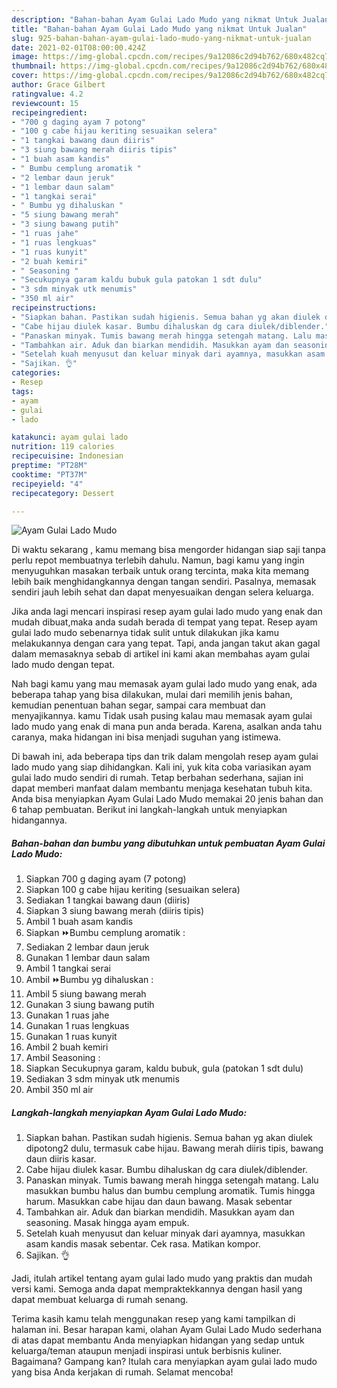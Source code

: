 ```yaml
---
description: "Bahan-bahan Ayam Gulai Lado Mudo yang nikmat Untuk Jualan"
title: "Bahan-bahan Ayam Gulai Lado Mudo yang nikmat Untuk Jualan"
slug: 925-bahan-bahan-ayam-gulai-lado-mudo-yang-nikmat-untuk-jualan
date: 2021-02-01T08:00:00.424Z
image: https://img-global.cpcdn.com/recipes/9a12086c2d94b762/680x482cq70/ayam-gulai-lado-mudo-foto-resep-utama.jpg
thumbnail: https://img-global.cpcdn.com/recipes/9a12086c2d94b762/680x482cq70/ayam-gulai-lado-mudo-foto-resep-utama.jpg
cover: https://img-global.cpcdn.com/recipes/9a12086c2d94b762/680x482cq70/ayam-gulai-lado-mudo-foto-resep-utama.jpg
author: Grace Gilbert
ratingvalue: 4.2
reviewcount: 15
recipeingredient:
- "700 g daging ayam 7 potong"
- "100 g cabe hijau keriting sesuaikan selera"
- "1 tangkai bawang daun diiris"
- "3 siung bawang merah diiris tipis"
- "1 buah asam kandis"
- " Bumbu cemplung aromatik "
- "2 lembar daun jeruk"
- "1 lembar daun salam"
- "1 tangkai serai"
- " Bumbu yg dihaluskan "
- "5 siung bawang merah"
- "3 siung bawang putih"
- "1 ruas jahe"
- "1 ruas lengkuas"
- "1 ruas kunyit"
- "2 buah kemiri"
- " Seasoning "
- "Secukupnya garam kaldu bubuk gula patokan 1 sdt dulu"
- "3 sdm minyak utk menumis"
- "350 ml air"
recipeinstructions:
- "Siapkan bahan. Pastikan sudah higienis. Semua bahan yg akan diulek dipotong2 dulu, termasuk cabe hijau. Bawang merah diiris tipis, bawang daun diiris kasar."
- "Cabe hijau diulek kasar. Bumbu dihaluskan dg cara diulek/diblender."
- "Panaskan minyak. Tumis bawang merah hingga setengah matang. Lalu masukkan bumbu halus dan bumbu cemplung aromatik. Tumis hingga harum. Masukkan cabe hijau dan daun bawang. Masak sebentar"
- "Tambahkan air. Aduk dan biarkan mendidih. Masukkan ayam dan seasoning. Masak hingga ayam empuk."
- "Setelah kuah menyusut dan keluar minyak dari ayamnya, masukkan asam kandis masak sebentar. Cek rasa. Matikan kompor."
- "Sajikan. 👌"
categories:
- Resep
tags:
- ayam
- gulai
- lado

katakunci: ayam gulai lado 
nutrition: 119 calories
recipecuisine: Indonesian
preptime: "PT28M"
cooktime: "PT37M"
recipeyield: "4"
recipecategory: Dessert

---
```



![Ayam Gulai Lado Mudo](https://img-global.cpcdn.com/recipes/9a12086c2d94b762/680x482cq70/ayam-gulai-lado-mudo-foto-resep-utama.jpg)

Di waktu  sekarang , kamu memang bisa mengorder hidangan siap saji tanpa perlu repot membuatnya terlebih dahulu. Namun, bagi kamu yang ingin menyuguhkan masakan terbaik untuk orang tercinta, maka kita memang lebih baik menghidangkannya dengan tangan sendiri. Pasalnya, memasak sendiri jauh lebih sehat dan dapat menyesuaikan dengan selera keluarga.

Jika anda lagi mencari inspirasi resep ayam gulai lado mudo yang enak dan mudah dibuat,maka anda sudah berada di tempat yang tepat. Resep ayam gulai lado mudo  sebenarnya tidak sulit untuk dilakukan jika kamu melakukannya dengan cara yang tepat. Tapi, anda jangan takut akan gagal dalam memasaknya 
sebab di artikel ini kami akan membahas ayam gulai lado mudo dengan tepat.  



Nah bagi kamu yang mau memasak ayam gulai lado mudo yang enak, ada beberapa tahap yang bisa dilakukan, mulai dari memilih jenis bahan, kemudian penentuan bahan segar, sampai cara membuat dan menyajikannya. kamu Tidak usah pusing kalau mau memasak ayam gulai lado mudo yang enak di mana pun anda berada. Karena, asalkan anda  tahu caranya, maka hidangan ini bisa menjadi suguhan yang istimewa.

Di bawah ini, ada beberapa tips dan trik dalam mengolah resep ayam gulai lado mudo yang siap dihidangkan. Kali ini, yuk kita coba variasikan ayam gulai lado mudo sendiri di rumah. Tetap berbahan sederhana, sajian ini dapat memberi manfaat dalam membantu menjaga kesehatan tubuh kita. Anda bisa menyiapkan Ayam Gulai Lado Mudo memakai 20 jenis bahan dan 6 tahap pembuatan. Berikut ini langkah-langkah untuk menyiapkan hidangannya.

<!--inarticleads1-->

##### Bahan-bahan dan bumbu yang dibutuhkan untuk pembuatan Ayam Gulai Lado Mudo:

1. Siapkan 700 g daging ayam (7 potong)
1. Siapkan 100 g cabe hijau keriting (sesuaikan selera)
1. Sediakan 1 tangkai bawang daun (diiris)
1. Siapkan 3 siung bawang merah (diiris tipis)
1. Ambil 1 buah asam kandis
1. Siapkan  ⏩Bumbu cemplung aromatik :
1. Sediakan 2 lembar daun jeruk
1. Gunakan 1 lembar daun salam
1. Ambil 1 tangkai serai
1. Ambil  ⏩Bumbu yg dihaluskan :
1. Ambil 5 siung bawang merah
1. Gunakan 3 siung bawang putih
1. Gunakan 1 ruas jahe
1. Gunakan 1 ruas lengkuas
1. Gunakan 1 ruas kunyit
1. Ambil 2 buah kemiri
1. Ambil  Seasoning :
1. Siapkan Secukupnya garam, kaldu bubuk, gula (patokan 1 sdt dulu)
1. Sediakan 3 sdm minyak utk menumis
1. Ambil 350 ml air




<!--inarticleads2-->

##### Langkah-langkah menyiapkan Ayam Gulai Lado Mudo:

1. Siapkan bahan. Pastikan sudah higienis. Semua bahan yg akan diulek dipotong2 dulu, termasuk cabe hijau. Bawang merah diiris tipis, bawang daun diiris kasar.
1. Cabe hijau diulek kasar. Bumbu dihaluskan dg cara diulek/diblender.
1. Panaskan minyak. Tumis bawang merah hingga setengah matang. Lalu masukkan bumbu halus dan bumbu cemplung aromatik. Tumis hingga harum. Masukkan cabe hijau dan daun bawang. Masak sebentar
1. Tambahkan air. Aduk dan biarkan mendidih. Masukkan ayam dan seasoning. Masak hingga ayam empuk.
1. Setelah kuah menyusut dan keluar minyak dari ayamnya, masukkan asam kandis masak sebentar. Cek rasa. Matikan kompor.
1. Sajikan. 👌




Jadi, itulah artikel tentang  ayam gulai lado mudo  yang praktis dan mudah versi kami. Semoga anda dapat mempraktekkannya dengan hasil yang dapat membuat keluarga di rumah senang. 

Terima kasih kamu telah menggunakan resep yang kami tampilkan di halaman ini. Besar harapan kami, olahan  Ayam Gulai Lado Mudo sederhana di atas dapat membantu Anda menyiapkan hidangan yang sedap untuk keluarga/teman ataupun menjadi inspirasi untuk berbisnis kuliner. Bagaimana? Gampang kan? Itulah cara menyiapkan ayam gulai lado mudo yang bisa Anda kerjakan di rumah. Selamat mencoba!

